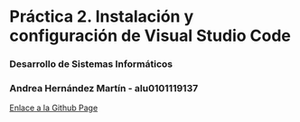 # Práctica 2. Instalación y configuración de Visual Studio Code  
### Desarrollo de Sistemas Informáticos
### Andrea Hernández Martín - alu0101119137
[Enlace a la Github Page](https://ull-esit-inf-dsi-2021.github.io/ull-esit-inf-dsi-20-21-prct02-vscode-andrea2804/)
